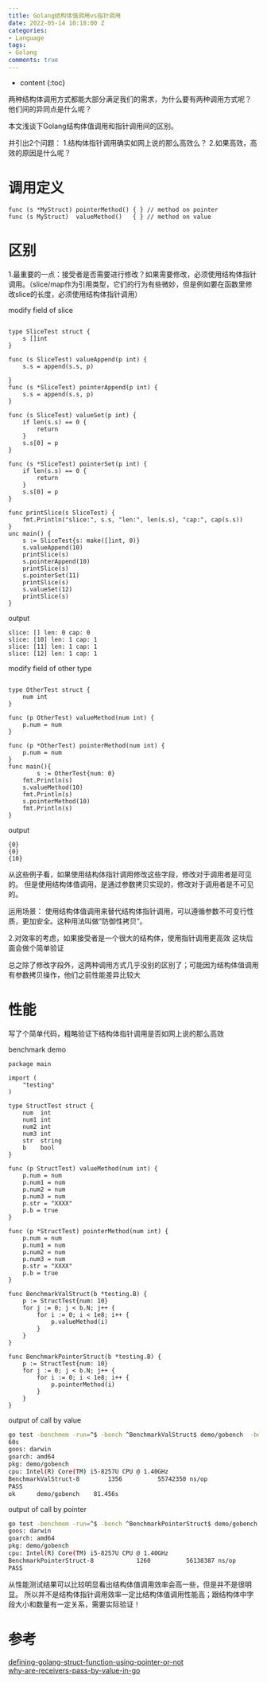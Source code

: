 ```yaml
---
title: Golang结构体值调用vs指针调用
date: 2022-05-14 10:18:00 Z
categories:
- Language
tags:
- Golang
comments: true
---
```


* content
{:toc}

两种结构体调用方式都能大部分满足我们的需求，为什么要有两种调用方式呢？
他们间的异同点是什么呢？

本文浅谈下Golang结构体值调用和指针调用间的区别。

并引出2个问题：
1.结构体指针调用确实如网上说的那么高效么？
2.如果高效，高效的原因是什么呢？

# 调用定义
```golang
func (s *MyStruct) pointerMethod() { } // method on pointer
func (s MyStruct)  valueMethod()   { } // method on value
```

# 区别
1.最重要的一点：接受者是否需要进行修改？如果需要修改，必须使用结构体指针调用。（slice/map作为引用类型，它们的行为有些微妙，但是例如要在函数里修改slice的长度，必须使用结构体指针调用）

modify field of slice
```golang

type SliceTest struct {
	s []int
}

func (s SliceTest) valueAppend(p int) {
	s.s = append(s.s, p)

}
func (s *SliceTest) pointerAppend(p int) {
	s.s = append(s.s, p)
}

func (s SliceTest) valueSet(p int) {
	if len(s.s) == 0 {
		return
	}
	s.s[0] = p
}

func (s *SliceTest) pointerSet(p int) {
	if len(s.s) == 0 {
		return
	}
	s.s[0] = p
}

func printSlice(s SliceTest) {
	fmt.Println("slice:", s.s, "len:", len(s.s), "cap:", cap(s.s))
}
unc main() {
	s := SliceTest{s: make([]int, 0)}
	s.valueAppend(10)
	printSlice(s)
	s.pointerAppend(10)
	printSlice(s)
	s.pointerSet(11)
	printSlice(s)
	s.valueSet(12)
	printSlice(s)
}

```
output
```text
slice: [] len: 0 cap: 0
slice: [10] len: 1 cap: 1
slice: [11] len: 1 cap: 1
slice: [12] len: 1 cap: 1
```
modify field of other type
```golang

type OtherTest struct {
	num int
}

func (p OtherTest) valueMethod(num int) {
	p.num = num
}

func (p *OtherTest) pointerMethod(num int) {
	p.num = num
}
func main(){
        s := OtherTest{num: 0}
	fmt.Println(s)
	s.valueMethod(10)
	fmt.Println(s)
	s.pointerMethod(10)
	fmt.Println(s)
}
```
output
```text
{0}
{0}
{10}
```

从这些例子看，如果使用结构体指针调用修改这些字段，修改对于调用者是可见的。
但是使用结构体值调用，是通过参数拷贝实现的，修改对于调用者是不可见的。

运用场景：
使用结构体值调用来替代结构体指针调用，可以遵循参数不可变行性质，更加安全。这种用法叫做“防御性拷贝”。

2.对效率的考虑，如果接受者是一个很大的结构体，使用指针调用更高效
这块后面会做个简单验证

总之除了修改字段外，这两种调用方式几乎没别的区别了；可能因为结构体值调用有参数拷贝操作，他们之前性能差异比较大


# 性能
写了个简单代码，粗略验证下结构体指针调用是否如网上说的那么高效

benchmark demo
```golang
package main

import (
	"testing"
)

type StructTest struct {
	num  int
	num1 int
	num2 int
	num3 int
	str  string
	b    bool
}

func (p StructTest) valueMethod(num int) {
	p.num = num
	p.num1 = num
	p.num2 = num
	p.num3 = num
	p.str = "XXXX"
	p.b = true
}

func (p *StructTest) pointerMethod(num int) {
	p.num = num
	p.num1 = num
	p.num2 = num
	p.num3 = num
	p.str = "XXXX"
	p.b = true
}

func BenchmarkValStruct(b *testing.B) {
	p := StructTest{num: 10}
	for j := 0; j < b.N; j++ {
		for i := 0; i < 1e8; i++ {
			p.valueMethod(i)
		}
	}
}

func BenchmarkPointerStruct(b *testing.B) {
	p := StructTest{num: 10}
	for j := 0; j < b.N; j++ {
		for i := 0; i < 1e8; i++ {
			p.pointerMethod(i)
		}
	}
}
```
output of call by value 
```bash
go test -benchmem -run=^$ -bench ^BenchmarkValStruct$ demo/gobench  -benchtime=
60s
goos: darwin
goarch: amd64
pkg: demo/gobench
cpu: Intel(R) Core(TM) i5-8257U CPU @ 1.40GHz
BenchmarkValStruct-8        1356          55742350 ns/op               0 B/op          0 allocs/op
PASS
ok      demo/gobench    81.456s
```
output of call by pointer
```bash
go test -benchmem -run=^$ -bench ^BenchmarkPointerStruct$ demo/gobench  -benchtime=60s
goos: darwin
goarch: amd64
pkg: demo/gobench
cpu: Intel(R) Core(TM) i5-8257U CPU @ 1.40GHz
BenchmarkPointerStruct-8            1260          56138387 ns/op               0 B/op          0 allocs/op
PASS
```
从性能测试结果可以比较明显看出结构体值调用效率会高一些，但是并不是很明显。
所以并不是结构体指针调用效率一定比结构体值调用性能高；跟结构体中字段大小和数量有一定关系，需要实际验证！



# 参考
[defining-golang-struct-function-using-pointer-or-not](https://stackoverflow.com/questions/25382073/defining-golang-struct-function-using-pointer-or-not)  
[why-are-receivers-pass-by-value-in-go](https://stackoverflow.com/questions/18435498/why-are-receivers-pass-by-value-in-go/18436251#18436251)


